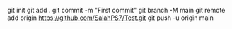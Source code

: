 git init
git add .
git commit -m "First commit"
git branch -M main
git remote add origin https://github.com/SalahPS7/Test.git
git push -u origin main

